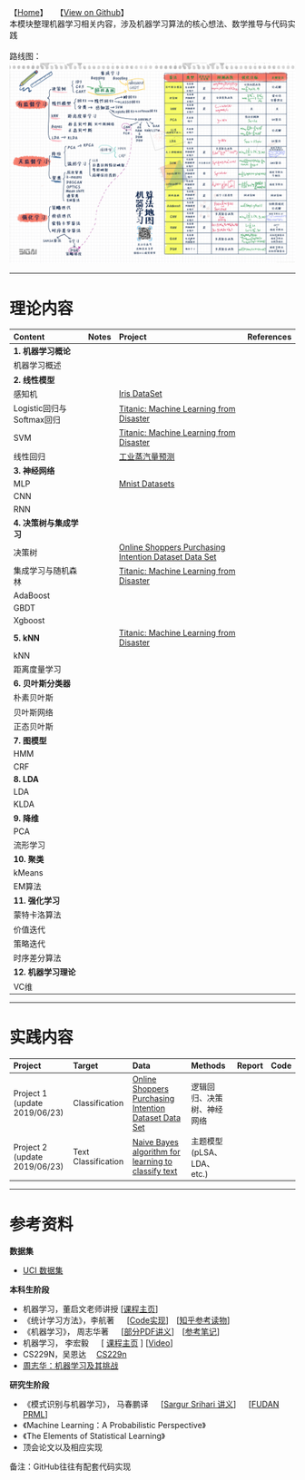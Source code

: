 【[Home](https://simplelp.github.io/)】&emsp;【[View on Github](https://github.com/SimpleLP/Machine-Learning/)】        
本模块整理机器学习相关内容，涉及机器学习算法的核心想法、数学推导与代码实践   
<br>
路线图：
![Road](road.jpg)

-------------------------------------------------

# 理论内容

| Content      |    Notes | Project  |References | 
| :-------- | :--------| :----- | :----- | 
| **1. 机器学习概论**  |  |     | |
| 机器学习概述| | | | 
| **2. 线性模型**| | | |
| 感知机     |    | [Iris DataSet](http://archive.ics.uci.edu/ml/datasets/iris)   ||
| Logistic回归与Softmax回归      |     | [Titanic: Machine Learning from Disaster](https://www.kaggle.com/c/titanic/overview)  ||
|SVM | |  [Titanic: Machine Learning from Disaster](https://www.kaggle.com/c/titanic/overview)| |
|线性回归 | |[工业蒸汽量预测](https://tianchi.aliyun.com/competition/entrance/231693/information) ||
| **3. 神经网络**| | ||
|MLP | | [Mnist Datasets](http://yann.lecun.com/exdb/mnist/)||
|CNN | | ||
|RNN | | ||
|**4. 决策树与集成学习** | | ||
| 决策树| | [Online Shoppers Purchasing Intention Dataset Data Set](http://archive.ics.uci.edu/ml/datasets/Online+Shoppers+Purchasing+Intention+Dataset)||
| 集成学习与随机森林 | |  [Titanic: Machine Learning from Disaster](https://www.kaggle.com/c/titanic/overview)||
| AdaBoost| | ||
| GBDT | | ||
| Xgboost| | ||
|**5. kNN** | |  [Titanic: Machine Learning from Disaster](https://www.kaggle.com/c/titanic/overview)||
|kNN | | ||
|距离度量学习 | | ||
|**6. 贝叶斯分类器** | | ||
|朴素贝叶斯 | | ||
|贝叶斯网络 | | ||
|正态贝叶斯 | | ||
|**7. 图模型** | | | |
|HMM | | ||
|CRF | | | | 
|**8. LDA** | | ||
|LDA | | | |
|KLDA | | | |
|**9. 降维** | | |  |
|PCA | | | |
|流形学习 | | | |
|**10. 聚类** | | | |
|kMeans | | | |
|EM算法 | | | |
|**11. 强化学习** | | | |
|蒙特卡洛算法 | | | |
|价值迭代 | | | |
|策略迭代 | | | |
|时序差分算法 | | | |
|**12. 机器学习理论** | | | |
|VC维 | | | | 




------------------------------------------------

# 实践内容

|    Project    |    Target | Data  | Methods | Report | Code|
| :-------- | :--------| :----- |:-----|:-----|:----|
| Project 1<br>(update 2019/06/23)  | Classification | [Online Shoppers Purchasing Intention Dataset Data Set](http://archive.ics.uci.edu/ml/datasets/Online+Shoppers+Purchasing+Intention+Dataset)    |逻辑回归、决策树、神经网络|  | |
| Project 2<br>(update 2019/06/23)  |Text Classification   | [Naive Bayes algorithm for learning to classify text](http://www.cs.cmu.edu/afs/cs/project/theo-11/www/naive-bayes.html)    |主题模型(pLSA、LDA、etc.)         |    |     |






--------------------------------------------------

# 参考资料
**数据集**
- [UCI 数据集](http://archive.ics.uci.edu/ml/index.php) <br>

**本科生阶段**
- 机器学习，董启文老师讲授 [[课程主页](http://58.198.176.86/qwdong/machinelearning/)]         
- 《统计学习方法》，李航著 &emsp; [[Code实现](https://github.com/Dod-o/Statistical-Learning-Method_Code)]&emsp;[[知乎参考读物](https://zhuanlan.zhihu.com/p/36378498)]       
- 《机器学习》， 周志华著 &emsp; [[部分PDF讲义](https://pan.baidu.com/s/1qYRMLvY#list/path=%2Fsharelink3323281866-216949872296924%2FMachine_Learning_Zhihua_Zhou&parentPath=%2Fsharelink3323281866-216949872296924)]&emsp;[[参考笔记](https://github.com/Vay-keen/Machine-learning-learning-notes)]        
- 机器学习， 李宏毅 &emsp;  [ [课程主页](http://speech.ee.ntu.edu.tw/~tlkagk/courses_ML17_2.html) ]   [[Video](https://www.bilibili.com/video/av10590361?from=search&seid=3689001450384077781)]   
- CS229N，吴恩达&emsp; [CS229n](http://cs229.stanford.edu/syllabus.html)
- [周志华：机器学习及其挑战](http://ishare.iask.sina.com.cn/f/avsoreKjshK.html)

**研究生阶段**
- 《模式识别与机器学习》， 马春鹏译 &emsp; [[Sargur Srihari 讲义](https://cedar.buffalo.edu/~srihari/CSE574/?utm_source=wechat_session&utm_medium=social&utm_oi=844207196790202368)] &emsp; [[FUDAN PRML](https://zfhu.ac.cn/PRML-Spring19-Fudan/)]
- 《Machine Learning：A Probabilistic Perspective》 
- 《The Elements of Statistical Learning》
- 顶会论文以及相应实现 


备注：GitHub往往有配套代码实现
